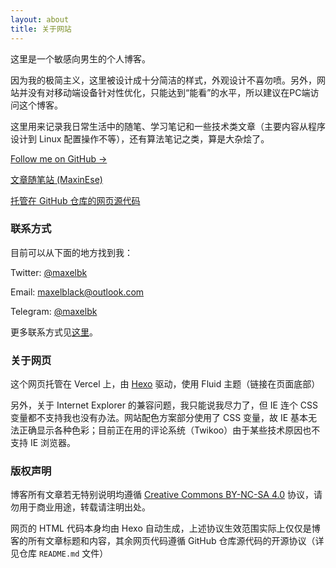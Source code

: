 ```yaml
---
layout: about
title: 关于网站
---
```


这里是一个敏感向男生的个人博客。

因为我的极简主义，这里被设计成十分简洁的样式，外观设计不喜勿喷。另外，网站并没有对移动端设备针对性优化，只能达到“能看”的水平，所以建议在PC端访问这个博客。

这里用来记录我日常生活中的随笔、学习笔记和一些技术类文章（主要内容从程序设计到 Linux 配置操作不等），还有算法笔记之类，算是大杂烩了。

[Follow me on GitHub &rarr;](https://github.com/maxelblack)

[文章随笔站 (MaxinEse)](https://maxinese.vercel.app)

[托管在 GitHub 仓库的网页源代码](https://github.com/maxelblack/maxels-pages)

### 联系方式

目前可以从下面的地方找到我：

Twitter: [@maxelbk](https://twitter.com/maxelbk)

Email: [maxelblack@outlook.com](mailto:maxelblack@outlook.com)

Telegram: [@maxelbk](https://t.me/maxelbk)

更多联系方式见[这里](https://maxelbk.ml/contact)。

### 关于网页

这个网页托管在 Vercel 上，由 [Hexo](https://jekyllrb.com/) 驱动，使用 Fluid 主题（链接在页面底部）

另外，关于 Internet Explorer 的兼容问题，我只能说我尽力了，但 IE 连个 CSS 变量都不支持我也没有办法。网站配色方案部分使用了 CSS 变量，故 IE 基本无法正确显示各种色彩；目前正在用的评论系统（Twikoo）由于某些技术原因也不支持 IE 浏览器。

### 版权声明

博客所有文章若无特别说明均遵循 [Creative Commons BY-NC-SA 4.0](https://creativecommons.org/licenses/by-nc-sa/4.0/) 协议，请勿用于商业用途，转载请注明出处。

网页的 HTML 代码本身均由 Hexo 自动生成，上述协议生效范围实际上仅仅是博客的所有文章标题和内容，其余网页代码遵循 GitHub 仓库源代码的开源协议（详见仓库 `README.md` 文件）
